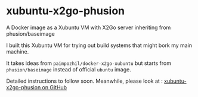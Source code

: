 # xubuntu-x2go-phusion
A Docker image as a Xubuntu VM with X2Go server inheriting from phusion/baseimage

I built this Xubuntu VM for trying out build systems that might bork my main machine.

It takes ideas from ```paimpozhil/docker-x2go-xubuntu``` but starts from ```phusion/baseimage``` instead of official ```ubuntu``` image.

Detailed instructions to follow soon. Meanwhile, please look at : [xubuntu-x2go-phusion on GitHub](https://github.com/warehouseman/xubuntu-x2go-phusion)


